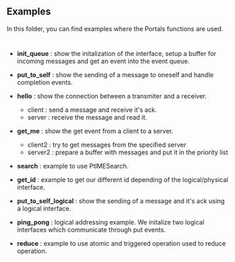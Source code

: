 ## Examples

In this folder, you can find examples where the Portals functions are used.

#

* **init_queue** : show the initalization of the interface, setup a buffer for incoming messages and get an event into the event queue.

* **put_to_self** : show the sending of a message to oneself and handle completion events.

* **hello** : show the connection between a transmiter and a receiver.
    - client : send a message and receive it's ack.
    - server : receive the message and read it.

* **get_me** : show the get event from a client to a server. 
    - client2 : try to get messages from the specified server  
    - server2 : prepare a buffer with messages and put it in the priority list

* **search** : example to use PtlMESearch.

* **get_id** : example to get our different id depending of the logical/physical interface.

* **put_to_self_logical** : show the sending of a message and it's ack using a logical interface. 

* **ping_pong** : logical addressing example. We initalize two logical interfaces which communicate through put events. 

* **reduce** : example to use atomic and triggered operation used to reduce operation.
